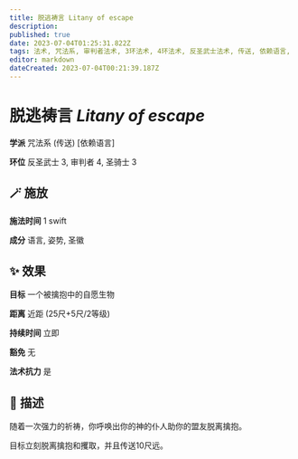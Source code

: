 ```yaml
---
title: 脱逃祷言 Litany of escape
description: 
published: true
date: 2023-07-04T01:25:31.822Z
tags: 法术, 咒法系, 审判者法术, 3环法术, 4环法术, 反圣武士法术, 传送, 依赖语言, 圣骑士法术
editor: markdown
dateCreated: 2023-07-04T00:21:39.187Z
---
```


# **脱逃祷言** *Litany of escape*

**学派** 咒法系 (传送) \[依赖语言\] 

**环位** 反圣武士 3, 审判者 4, 圣骑士 3

## 🪄 施放

**施法时间** 1 swift

**成分** 语言, 姿势, 圣徽

## ✨ 效果 

**目标** 一个被擒抱中的自愿生物 

**距离** 近距 (25尺+5尺/2等级)  

**持续时间** 立即 

**豁免** 无

**法术抗力** 是

## 📖 描述

随着一次强力的祈祷，你呼唤出你的神的仆人助你的盟友脱离擒抱。

目标立刻脱离擒抱和攫取，并且传送10尺远。
    